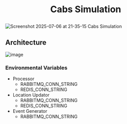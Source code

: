 # <p align="center">Cabs Simulation</p>
![Screenshot 2025-07-06 at 21-35-15 Cabs Simulation](https://github.com/user-attachments/assets/6d86ec74-ed27-46ac-b3bd-df25545ecdbf)

## Architecture
![image](https://github.com/user-attachments/assets/ee32fe1c-b543-4820-b70e-91bfbf5f2249)

### Environmental Variables
- Processor
  - RABBITMQ_CONN_STRING
  - REDIS_CONN_STRING
- Location Updator
  - RABBITMQ_CONN_STRING
  - REDIS_CONN_STRING
- Event Generator
  - RABBITMQ_CONN_STRING
